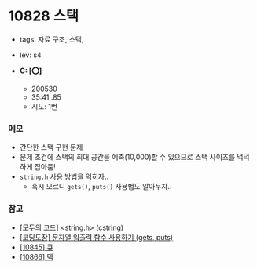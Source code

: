 # 10828 스택
 - tags: 자료 구조, 스택,
 - lev: s4

- **C: [:o:]**
  - 200530
  - 35:41 .85
  - 시도: 1번

### 메모
 - 간단한 스택 구현 문제
 - 문제 조건에 스택의 최대 공간을 예측(10,000)할 수 있으므로 스택 사이즈를 넉넉하게 잡아둠!
 - `string.h` 사용 방법을 익히자..
    - 혹시 모르니 `gets()`, `puts()` 사용법도 알아두쟈..

### 참고
 - [[모두의 코드] &lt;string.h&gt; (cstring)](https://modoocode.com/76)
 - [[코딩도장] 문자열 입출력 함수 사용하기 (gets, puts)](https://dojang.io/mod/page/view.php?id=762)
 - [[10845] 큐](https://uhug.github.io/docs/10845)
 - [[10866] 덱](https://uhug.github.io/docs/10866)
